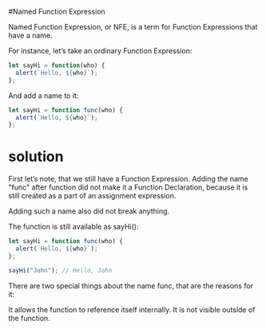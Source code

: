 #Named Function Expression

Named Function Expression, or NFE, is a term for Function Expressions that have a name.

For instance, let’s take an ordinary Function Expression:

```javascript
let sayHi = function(who) {
  alert(`Hello, ${who}`);
};
```
And add a name to it:

```javascript
let sayHi = function func(who) {
  alert(`Hello, ${who}`);
};
```

# solution
First let’s note, that we still have a Function Expression. Adding the name "func" after function did not make it a Function Declaration, because it is still created as a part of an assignment expression.

Adding such a name also did not break anything.

The function is still available as sayHi():

```javascript
let sayHi = function func(who) {
  alert(`Hello, ${who}`);
};

sayHi("John"); // Hello, John
```
There are two special things about the name func, that are the reasons for it:

It allows the function to reference itself internally.
It is not visible outside of the function.